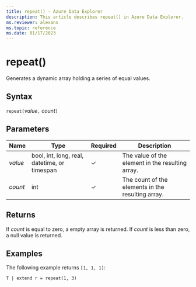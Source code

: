```yaml
---
title: repeat() - Azure Data Explorer
description: This article describes repeat() in Azure Data Explorer.
ms.reviewer: alexans
ms.topic: reference
ms.date: 01/17/2023
---
```

# repeat()

Generates a dynamic array holding a series of equal values.

## Syntax

`repeat(`*value*`,` *count*`)` 

## Parameters

| Name | Type | Required | Description |
|--|--|--|--|
| *value* | bool, int, long, real, datetime, or timespan | &check; | The value of the element in the resulting array.|  
| *count* | int | &check; | The count of the elements in the resulting array.|

## Returns

If *count* is equal to zero, a empty array is returned.
If *count* is less than zero, a null value is returned.

## Examples

The following example returns `[1, 1, 1]`:

```kusto
T | extend r = repeat(1, 3)
```
